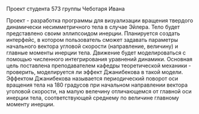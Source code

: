 Проект студента 573 группы Чеботаря Ивана

Проект - разработка программы для визуализации вращения твердого динамически несимметричного тела в случае Эйлера. Тело будет представлено своим эллипсоидом инерции. Планируется создать интерфейс, в котором пользователь сможет задавать параметры начального вектора угловой скорости (направление, величину) и главные моменты инерции тела. Движение будет моделироваться с помощью численного интегрирования уравнений динамики.
Основная цель поставлена преподавателем кафедры теоретической механики - проверить, моделируется ли эффект Джанибекова в такой модели. Эффектом Джанибекова называется периодический поворот оси вращения тела на 180 градусов при начальном направлении вектора уголовой скорости, на малую велечину отличающемся от главной оси инерции тела, соответствующей среднему по величине главному моменту инерции.
